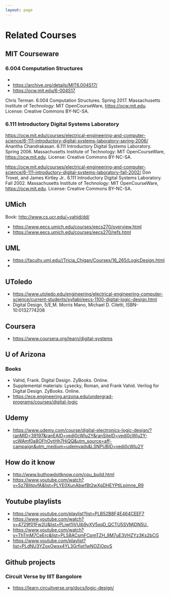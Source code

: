 ```yaml
---
layout: page
---
```

# Related Courses
## MIT Courseware

### 6.004   Computation Structures
+ 
+ https://archive.org/details/MIT6.004S17/
+ https://ocw.mit.edu/6-004S17

Chris Terman. 6.004 Computation Structures. Spring 2017. Massachusetts Institute of Technology: MIT OpenCourseWare, https://ocw.mit.edu. License: Creative Commons BY-NC-SA.

### 6.111 Introductory Digital Systems Laboratory 

https://ocw.mit.edu/courses/electrical-engineering-and-computer-science/6-111-introductory-digital-systems-laboratory-spring-2006/
Anantha Chandrakasan. 6.111 Introductory Digital Systems Laboratory. Spring 2006. Massachusetts Institute of Technology: MIT OpenCourseWare, https://ocw.mit.edu. License: Creative Commons BY-NC-SA.

https://ocw.mit.edu/courses/electrical-engineering-and-computer-science/6-111-introductory-digital-systems-laboratory-fall-2002/
Don Troxel, and James Kirtley Jr.. 6.111 Introductory Digital Systems Laboratory. Fall 2002. Massachusetts Institute of Technology: MIT OpenCourseWare, https://ocw.mit.edu. License: Creative Commons BY-NC-SA.

## UMich
Book: http://www.cs.ucr.edu/~vahid/dd/
+ https://www.eecs.umich.edu/courses/eecs270/overview.html
+ https://www.eecs.umich.edu/courses/eecs270/refs.html

## UML

 + https://faculty.uml.edu//Tricia_Chigan/Courses/16_265/LogicDesign.html
 + 
 
## UToledo

 + https://www.utoledo.edu/engineering/electrical-engineering-computer-science/current-students/syllabi/eecs-1100-digital-logic-design.html
 + Digital Design, 5/E,M. Morris Mano, Michael D. Ciletti, ISBN-10:0132774208

## Coursera

+ https://www.coursera.org/learn/digital-systems


## U of Arizona

### Books
+ Vahid, Frank. Digital Design. ZyBooks. Online.
+ Supplemental materials: Lysecky, Roman, and Frank Vahid. Verilog for Digital Design. ZyBooks. Online.
+ https://ece.engineering.arizona.edu/undergrad-programs/courses/digital-logic

## Udemy

+ https://www.udemy.com/course/digital-electronics-logic-design/?ranMID=39197&ranEAID=vedj0cWlu2Y&ranSiteID=vedj0cWlu2Y-vcWAmf0a8OFhOvtHh7HiQQ&utm_source=aff-campaign&utm_medium=udemyads&LSNPUBID=vedj0cWlu2Y

## How do it know
+ http://www.buthowdoitknow.com/cpu_build.html
+ https://www.youtube.com/watch?v=5z78IitpvfA&list=PLYE0XunAbwfBt2wXgDHEYPtILpimne_R9

## Youtube playlists
  + https://www.youtube.com/playlist?list=PLB52B8F4E464CEEF7
  + https://www.youtube.com/watch?v=4729f01Fw2U&list=PLiwt1iVUib9vXV5xqD_QCTU5SVMjDN5U_
  + https://www.youtube.com/watch?v=ThTmM7CeErc&list=PLS8ACsmFCpmTZH_9M7uE3VHZYz3Ks2bCG
  + https://www.youtube.com/playlist?list=PLdNU3YZoxOwsx4YL3Grfixt1wNOZjOpyS

## Github projects
### Circuit Verse by IIIT Bangolore
  + https://learn.circuitverse.org/docs/logic-design/

